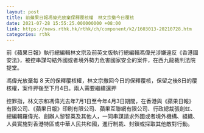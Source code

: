 ```yaml
---
layout: post
title: 前蘋果日報馮偉光放棄保釋覆核權　林文宗撤今日覆核
date: 2021-07-28 15:55:25.000000000 +08:00
link: https://news.rthk.hk/rthk/ch/component/k2/1603013-20210728.htm
categories: rthk
---
```


前《蘋果日報》執行總編輯林文宗及前英文版執行總編輯馮偉光涉嫌違反《香港國安法》，被控串謀勾結外國或者境外勢力危害國家安全的案件，在西九龍裁判法院提堂。

馮偉光放棄每 8 天的保釋覆核權，林文宗撤回今日的保釋覆核，保留之後8日的覆核權，案件押後至下月4日。兩人需要繼續還押

控罪指，林文宗和馮偉光去年7月1日至今年4月3日期間，在香港與《蘋果日報》有限公司、《蘋果日報》印刷有限公司、蘋果互聯網有限公司、行政總裁張劍虹、總編輯羅偉光、創辦人黎智英及其他人，一同串謀請求外國或者境外機構、組織、人員實施對香港特區或中華人民共和國，進行制裁、封鎖或採取其他敵對行動。
